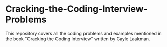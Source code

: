 # Cracking-the-Coding-Interview-Problems
This repository covers all the coding problems and examples mentioned in the book "Cracking the Coding Interview" written by Gayle Laakman.
